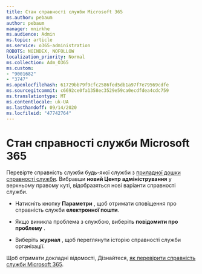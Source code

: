 ```yaml
---
title: Стан справності служби Microsoft 365
ms.author: pebaum
author: pebaum
manager: mnirkhe
ms.audience: Admin
ms.topic: article
ms.service: o365-administration
ROBOTS: NOINDEX, NOFOLLOW
localization_priority: Normal
ms.collection: Adm_O365
ms.custom:
- "9001682"
- "3747"
ms.openlocfilehash: 61729bb79f9cfc2586fed5db1a97f7e79569cdfe
ms.sourcegitcommit: c6692ce0fa1358ec3529e59ca0ecdfdea4cdc759
ms.translationtype: MT
ms.contentlocale: uk-UA
ms.lasthandoff: 09/14/2020
ms.locfileid: "47742764"
---
```

# <a name="microsoft-365-service-health"></a>Стан справності служби Microsoft 365


Перевірте справність служби будь-якої служби з [приладної дошки справності служби](https://admin.microsoft.com/Adminportal/Home?source=applauncher#/servicehealth). Вибравши **новий Центр адміністрування** у верхньому правому куті, відобразяться нові варіанти справності служби.

- Натисніть кнопку **Параметри** , щоб отримати сповіщення про справність служби **електронної пошти**.

- Якщо виникла проблема з службою, виберіть **повідомити про проблему** .

- Виберіть **журнал** , щоб переглянути історію справності служби організації. 

Щоб отримати докладні відомості, Дізнайтеся, [як перевірити справність служби Microsoft 365](https://docs.microsoft.com/office365/enterprise/view-service-health). 